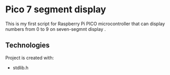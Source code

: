 # Pico 7 segment display

This is my first script for Raspberry Pi PICO microcontroller that can display numbers from 0 to 9 on seven-segmnt display .

## Technologies

Project is created with:

- stdlib.h
